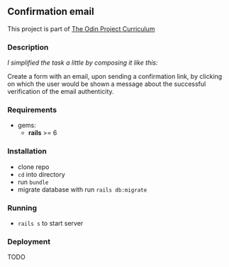 ## Confirmation email
This project is part of [The Odin Project Curriculum](https://www.theodinproject.com/paths/full-stack-ruby-on-rails/courses/ruby-on-rails/lessons/sending-confirmation-emails)

### Description

_I simplified the task a little by composing it like this:_  

Create a form with an email, upon sending a confirmation link, by clicking on which the user would be shown a message about the successful verification of the email authenticity.

### Requirements
* gems:
    * **rails** >= 6

### Installation
* clone repo
* `cd` into directory
* run `bundle`
* migrate database with run `rails db:migrate`

### Running
* `rails s` to start server

### Deployment
TODO
